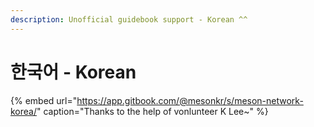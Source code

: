 ```yaml
---
description: Unofficial guidebook support - Korean ^^
---
```


# 한국어 - Korean

{% embed url="https://app.gitbook.com/@mesonkr/s/meson-network-korea/" caption="Thanks to the help of vonlunteer K Lee~" %}



